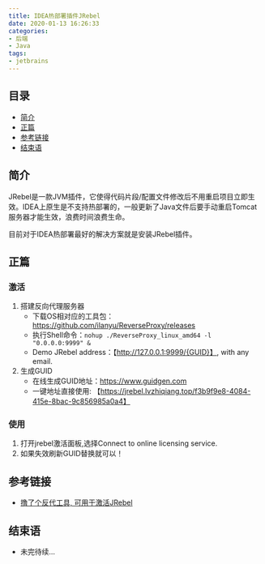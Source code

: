 ```yaml
---
title: IDEA热部署插件JRebel
date: 2020-01-13 16:26:33
categories:
- 后端
- Java
tags:
- jetbrains
---
```


## 目录

- [简介](#简介)
- [正篇](#正篇)
- [参考链接](#参考链接)
- [结束语](#结束语)

## 简介

JRebel是一款JVM插件，它使得代码片段/配置文件修改后不用重启项目立即生效。IDEA上原生是不支持热部署的，一般更新了Java文件后要手动重启Tomcat服务器才能生效，浪费时间浪费生命。

目前对于IDEA热部署最好的解决方案就是安装JRebel插件。

## 正篇

### 激活

1. 搭建反向代理服务器
    - 下载OS相对应的工具包：<https://github.com/ilanyu/ReverseProxy/releases>
    - 执行Shell命令：`nohup ./ReverseProxy_linux_amd64 -l "0.0.0.0:9999" &`
    - Demo JRebel address：【http://127.0.0.1:9999/{GUID}】, with any email.
2. 生成GUID 
    - 在线生成GUID地址：<https://www.guidgen.com>
    - 一键地址直接使用: 【https://jrebel.lvzhiqiang.top/f3b9f9e8-4084-415e-8bac-9c856985a0a4】

### 使用

1. 打开jrebel激活面板,选择Connect to online licensing service.
2. 如果失效刷新GUID替换就可以！

## 参考链接

- [撸了个反代工具, 可用于激活JRebel](http://blog.lanyus.com/archives/317.html)

## 结束语

- 未完待续...

